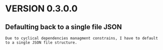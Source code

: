 # VERSION 0.3.0.0

## Defaulting back to a single file JSON 

```
Due to cyclical dependencies managment constrains, I have to default to a single JSON file structure.
```